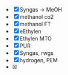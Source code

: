 * [x] Syngas -> MeOH
* [x] methanol co2
* [x] methanol FT
* [x] eEthylen
* [x] Ethylen MTO
* [x] PUR
* [x] Syngas, rwgs
* [x] hydrogen, PEM
* [x]
##
##
##
